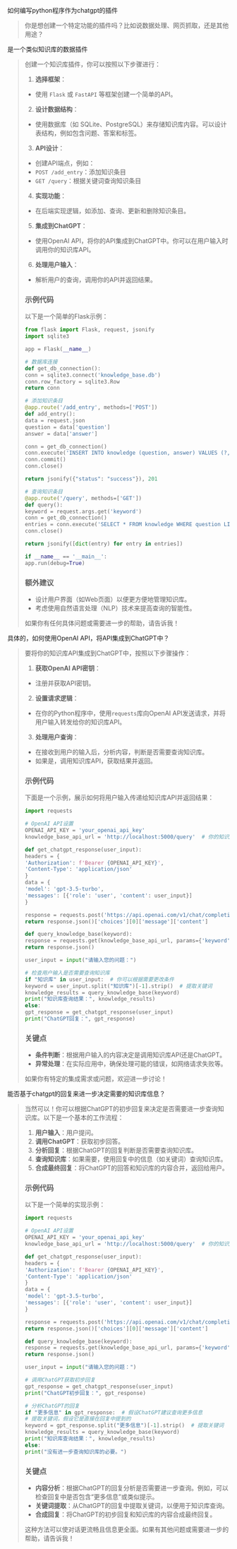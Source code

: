 
如何编写python程序作为chatgpt的插件

> 你是想创建一个特定功能的插件吗？比如说数据处理、网页抓取，还是其他用途？

是一个类似知识库的数据插件

> 创建一个知识库插件，你可以按照以下步骤进行：
> 
> 1. **选择框架**：
> - 使用 `Flask` 或 `FastAPI` 等框架创建一个简单的API。
> 
> 2. **设计数据结构**：
> - 使用数据库（如 SQLite、PostgreSQL）来存储知识库内容。可以设计表结构，例如包含问题、答案和标签。
> 
> 3. **API设计**：
> - 创建API端点，例如：
> - `POST /add_entry`：添加知识条目
> - `GET /query`：根据关键词查询知识条目
> 
> 4. **实现功能**：
> - 在后端实现逻辑，如添加、查询、更新和删除知识条目。
> 
> 5. **集成到ChatGPT**：
> - 使用OpenAI API，将你的API集成到ChatGPT中。你可以在用户输入时调用你的知识库API。
> 
> 6. **处理用户输入**：
> - 解析用户的查询，调用你的API并返回结果。
> 
> ### 示例代码
> 
> 以下是一个简单的Flask示例：
> 
> ```python
> from flask import Flask, request, jsonify
> import sqlite3
> 
> app = Flask(__name__)
> 
> # 数据库连接
> def get_db_connection():
> conn = sqlite3.connect('knowledge_base.db')
> conn.row_factory = sqlite3.Row
> return conn
> 
> # 添加知识条目
> @app.route('/add_entry', methods=['POST'])
> def add_entry():
> data = request.json
> question = data['question']
> answer = data['answer']
> 
> conn = get_db_connection()
> conn.execute('INSERT INTO knowledge (question, answer) VALUES (?, ?)', (question, answer))
> conn.commit()
> conn.close()
> 
> return jsonify({"status": "success"}), 201
> 
> # 查询知识条目
> @app.route('/query', methods=['GET'])
> def query():
> keyword = request.args.get('keyword')
> conn = get_db_connection()
> entries = conn.execute('SELECT * FROM knowledge WHERE question LIKE ?', ('%' + keyword + '%',)).fetchall()
> conn.close()
> 
> return jsonify([dict(entry) for entry in entries])
> 
> if __name__ == '__main__':
> app.run(debug=True)
> ```
> 
> ### 额外建议
> 
> - 设计用户界面（如Web页面）以便更方便地管理知识库。
> - 考虑使用自然语言处理（NLP）技术来提高查询的智能性。
> 
> 如果你有任何具体问题或需要进一步的帮助，请告诉我！

具体的，如何使用OpenAI API，将API集成到ChatGPT中？

> 要将你的知识库API集成到ChatGPT中，按照以下步骤操作：
> 
> 1. **获取OpenAI API密钥**：
> - 注册并获取API密钥。
> 
> 2. **设置请求逻辑**：
> - 在你的Python程序中，使用`requests`库向OpenAI API发送请求，并将用户输入转发给你的知识库API。
> 
> 3. **处理用户查询**：
> - 在接收到用户的输入后，分析内容，判断是否需要查询知识库。
> - 如果是，调用知识库API，获取结果并返回。
> 
> ### 示例代码
> 
> 下面是一个示例，展示如何将用户输入传递给知识库API并返回结果：
> 
> ```python
> import requests
> 
> # OpenAI API设置
> OPENAI_API_KEY = 'your_openai_api_key'
> knowledge_base_api_url = 'http://localhost:5000/query'  # 你的知识库API地址
> 
> def get_chatgpt_response(user_input):
> headers = {
> 'Authorization': f'Bearer {OPENAI_API_KEY}',
> 'Content-Type': 'application/json'
> }
> data = {
> 'model': 'gpt-3.5-turbo',
> 'messages': [{'role': 'user', 'content': user_input}]
> }
> 
> response = requests.post('https://api.openai.com/v1/chat/completions', headers=headers, json=data)
> return response.json()['choices'][0]['message']['content']
> 
> def query_knowledge_base(keyword):
> response = requests.get(knowledge_base_api_url, params={'keyword': keyword})
> return response.json()
> 
> user_input = input("请输入您的问题：")
> 
> # 检查用户输入是否需要查询知识库
> if "知识库" in user_input:  # 你可以根据需要更改条件
> keyword = user_input.split("知识库")[-1].strip()  # 提取关键词
> knowledge_results = query_knowledge_base(keyword)
> print("知识库查询结果：", knowledge_results)
> else:
> gpt_response = get_chatgpt_response(user_input)
> print("ChatGPT回复：", gpt_response)
> ```
> 
> ### 关键点
> 
> - **条件判断**：根据用户输入的内容决定是调用知识库API还是ChatGPT。
> - **异常处理**：在实际应用中，确保处理可能的错误，如网络请求失败等。
> 
> 如果你有特定的集成需求或问题，欢迎进一步讨论！

能否基于chatgpt的回复来进一步决定需要的知识库信息？

> 当然可以！你可以根据ChatGPT的初步回复来决定是否需要进一步查询知识库。以下是一个基本的工作流程：
> 
> 1. **用户输入**：用户提问。
> 2. **调用ChatGPT**：获取初步回答。
> 3. **分析回复**：根据ChatGPT的回复判断是否需要查询知识库。
> 4. **查询知识库**：如果需要，使用回复中的信息（如关键词）查询知识库。
> 5. **合成最终回复**：将ChatGPT的回答和知识库的内容合并，返回给用户。
> 
> ### 示例代码
> 
> 以下是一个简单的实现示例：
> 
> ```python
> import requests
> 
> # OpenAI API设置
> OPENAI_API_KEY = 'your_openai_api_key'
> knowledge_base_api_url = 'http://localhost:5000/query'  # 你的知识库API地址
> 
> def get_chatgpt_response(user_input):
> headers = {
> 'Authorization': f'Bearer {OPENAI_API_KEY}',
> 'Content-Type': 'application/json'
> }
> data = {
> 'model': 'gpt-3.5-turbo',
> 'messages': [{'role': 'user', 'content': user_input}]
> }
> 
> response = requests.post('https://api.openai.com/v1/chat/completions', headers=headers, json=data)
> return response.json()['choices'][0]['message']['content']
> 
> def query_knowledge_base(keyword):
> response = requests.get(knowledge_base_api_url, params={'keyword': keyword})
> return response.json()
> 
> user_input = input("请输入您的问题：")
> 
> # 调用ChatGPT获取初步回复
> gpt_response = get_chatgpt_response(user_input)
> print("ChatGPT初步回复：", gpt_response)
> 
> # 分析ChatGPT的回复
> if "更多信息" in gpt_response:  # 假设ChatGPT建议查询更多信息
> # 提取关键词，假设它是直接在回复中提到的
> keyword = gpt_response.split("更多信息")[-1].strip()  # 提取关键词
> knowledge_results = query_knowledge_base(keyword)
> print("知识库查询结果：", knowledge_results)
> else:
> print("没有进一步查询知识库的必要。")
> ```
> 
> ### 关键点
> 
> - **内容分析**：根据ChatGPT的回复分析是否需要进一步查询。例如，可以检查回复中是否包含“更多信息”或类似提示。
> - **关键词提取**：从ChatGPT的回复中提取关键词，以便用于知识库查询。
> - **合成回复**：将ChatGPT的初步回复和知识库的内容合成最终回复。
> 
> 这种方法可以使对话更流畅且信息更全面。如果有其他问题或需要进一步的帮助，请告诉我！
